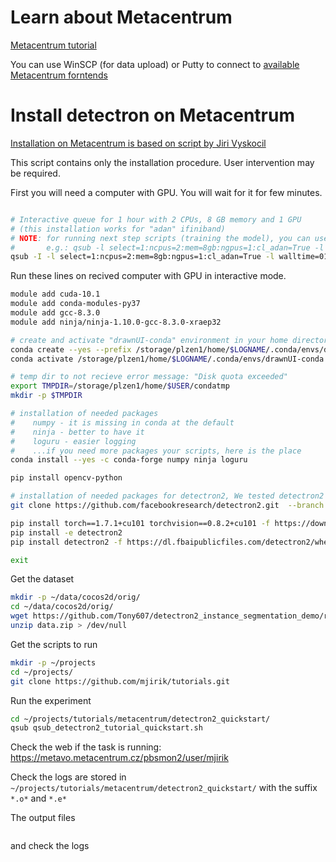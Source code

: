 # Learn about Metacentrum


[Metacentrum tutorial](https://wiki.metacentrum.cz/wiki/Pruvodce_pro_zacatecniky)

You can use WinSCP (for data upload) or Putty to connect to [available Metacentrum forntends](https://wiki.metacentrum.cz/wiki/Frontend)

# Install detectron on Metacentrum

[Installation on Metacentrum is based on script by Jiri Vyskocil](https://github.com/vyskocj/ImageCLEFdrawnUI2021/blob/master/scripts/01_metacentrum_installation.sh)


This script contains only the installation procedure. User intervention may be required.

First you will need a computer with GPU. You will wait for it for few minutes.

```bash

# Interactive queue for 1 hour with 2 CPUs, 8 GB memory and 1 GPU
# (this installation works for "adan" ifiniband)
# NOTE: for running next step scripts (training the model), you can use the no interactive queue (without -I),
#       e.g.: qsub -l select=1:ncpus=2:mem=8gb:ngpus=1:cl_adan=True -l walltime=23:59:59 -q gpu 02_metacentrum_train_screenshot_sample.sh
qsub -I -l select=1:ncpus=2:mem=8gb:ngpus=1:cl_adan=True -l walltime=01:00:00 -q gpu
```

Run these lines on recived computer with GPU in interactive mode.
```bash
module add cuda-10.1
module add conda-modules-py37
module add gcc-8.3.0
module add ninja/ninja-1.10.0-gcc-8.3.0-xraep32

# create and activate "drawnUI-conda" environment in your home directory
conda create --yes --prefix /storage/plzen1/home/$LOGNAME/.conda/envs/drawnUI-conda python=3.6
conda activate /storage/plzen1/home/$LOGNAME/.conda/envs/drawnUI-conda

# temp dir to not recieve error message: "Disk quota exceeded"
export TMPDIR=/storage/plzen1/home/$USER/condatmp
mkdir -p $TMPDIR

# installation of needed packages
#    numpy - it is missing in conda at the default
#    ninja - better to have it
#    loguru - easier logging
#    ...if you need more packages your scripts, here is the place
conda install --yes -c conda-forge numpy ninja loguru

pip install opencv-python           

# installation of needed packages for detectron2, We tested detectron2 version 0.5 with pytorch 1.7 and Cuda 10.1
git clone https://github.com/facebookresearch/detectron2.git  --branch v0.5                                              

pip install torch==1.7.1+cu101 torchvision==0.8.2+cu101 -f https://download.pytorch.org/whl/torch_stable.html   # pytorch with cuda-10.1
pip install -e detectron2                                                                                       # detectron2
pip install detectron2 -f https://dl.fbaipublicfiles.com/detectron2/wheels/cu101/torch1.7/index.html            # prebuild

exit
```


Get the dataset 

```bash
mkdir -p ~/data/cocos2d/orig/
cd ~/data/cocos2d/orig/
wget https://github.com/Tony607/detectron2_instance_segmentation_demo/releases/download/V0.1/data.zip
unzip data.zip > /dev/null
```


Get the scripts to run
```bash
mkdir -p ~/projects
cd ~/projects/
git clone https://github.com/mjirik/tutorials.git
```


Run the experiment
```bash
cd ~/projects/tutorials/metacentrum/detectron2_quickstart/
qsub qsub_detectron2_tutorial_quickstart.sh
```

Check the web if the task is running:
https://metavo.metacentrum.cz/pbsmon2/user/mjirik

Check the logs are stored in `~/projects/tutorials/metacentrum/detectron2_quickstart/`
with the suffix `*.o*` and `*.e*`

The output files
```bash

```


and check the logs
